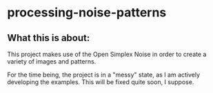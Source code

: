 # processing-noise-patterns

## What this is about: 
This project makes use of the Open Simplex Noise in order to create a variety of images and patterns.

For the time being, the project is in a "messy" state, as I am actively developing the examples. This will be fixed quite soon, I suppose.
